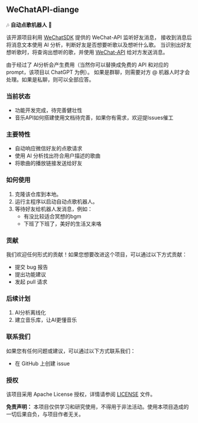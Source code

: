 ## WeChatAPI-diange

🎶 **自动点歌机器人** 🤖 

该开源项目利用 [WeChatSDK](https://www.wechatsdk.com/) 提供的 WeChat-API 监听好友消息，
接收到消息后将消息文本使用 AI 分析，判断好友是否想要听歌以及想听什么歌。
当识别出好友想听歌时，将查询出想听的歌，并使用 [WeChat-API](https://www.wechatsdk.com/) 给对方发送消息。

由于经过了 AI分析会产生费用（当然你可以替换成免费的 API 和对应的 prompt，该项目以 ChatGPT 为例）。
如果是群聊，则需要对方 @ 机器人时才会处理。如果是私聊，则可以全部应答。

### 当前状态
- 功能开发完成，待完善健壮性
- 音乐API如何搭建使用文档待完善，如果你有需求，欢迎提Issues催工

### 主要特性

- 自动响应微信好友的点歌请求
- 使用 AI 分析找出符合用户描述的歌曲
- 将歌曲的播放链接发送给好友

### 如何使用

1. 克隆该仓库到本地。
2. 运行主程序以启动自动点歌机器人。
3. 等待好友给机器人发消息，例如：
   - 有没比较适合冥想的bgm
   - 下班了下班了，美好的生活又来咯

### 贡献

我们欢迎任何形式的贡献！如果您想要改进这个项目，可以通过以下方式贡献：

- 提交 bug 报告
- 提出功能建议
- 发起 pull 请求

### 后续计划

1. AI分析离线化
1. 建立音乐库，让AI更懂音乐

### 联系我们

如果您有任何问题或建议，可以通过以下方式联系我们：
- 在 GitHub 上创建 issue

### 授权

该项目采用 Apache License 授权，详情请参阅 [LICENSE](LICENSE) 文件。

**免责声明：** 本项目仅供学习和研究使用，不得用于非法活动。使用本项目造成的一切后果自负，与项目作者无关。
